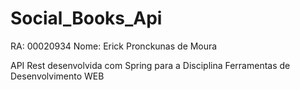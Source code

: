 # Social_Books_Api
RA: 00020934 
Nome: Erick Pronckunas de Moura

API Rest desenvolvida com Spring para a Disciplina Ferramentas de Desenvolvimento WEB
